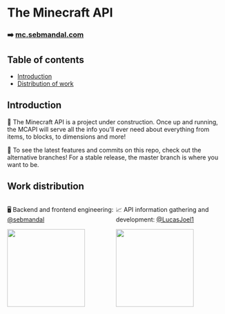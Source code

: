# The Minecraft API

### ➡️ [mc.sebmandal.com](https://mc.sebmandal.com)

## Table of contents

-   [Introduction](#introduction)
-   [Distribution of work](#work-distribution)

## Introduction

🦚 The Minecraft API is a project under construction. Once up and running, the MCAPI will serve all the info you'll ever need about everything from items, to blocks, to dimensions and more!

📲 To see the latest features and commits on this repo, check out the alternative branches! For a stable release, the master branch is where you want to be.

## Work distribution

<div style="display: flex; justify-content: center; align-items: center; min-width: 100%;">
  <div style="width: 50%;">
    <p>🖥 Backend and frontend engineering: <a href="https://github.com/sebmandal">@sebmandal</a></p>
    <img src="https://cdn.discordapp.com/attachments/869843923428847666/875584753896665138/sebmandal.png" height="180" />
  </div>
  <div style="width: 50%;">
    <p>📈 API information gathering and development: <a href="https://github.com/LucasJoel1">@LucasJoel1</a></p>
    <img src="https://cdn.discordapp.com/attachments/869843923428847666/875584899288010782/DragonLord25.png" height="180" />
  </div>
</div>
